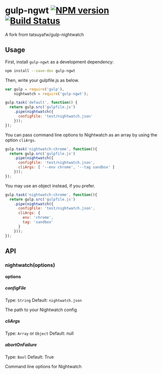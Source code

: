 # gulp-ngwt [![NPM version][npm-image]][npm-url] [![Build Status][travis-image]][travis-url]

A fork from tatsuyafw/gulp-nightwatch

## Usage

First, install `gulp-ngwt` as a development dependency:

```sh
npm install --save-dev gulp-ngwt
```

Then, write your gulpfile.js as below.

```javascript
var gulp = require('gulp'),
    nightwatch = require('gulp-ngwt');

gulp.task('default', function() {
  return gulp.src('gulpfile.js')
    .pipe(nightwatch({
      configFile: 'test/nightwatch.json'
    }));
});
```

You can pass command line options to Nightwatch as an array by using the option `cliArgs`.

```javascript
gulp.task('nightwatch:chrome', function(){
  return gulp.src('gulpfile.js')
    .pipe(nightwatch({
      configFile: 'test/nightwatch.json',
      cliArgs: [ '--env chrome', '--tag sandbox' ]
    }));
});
```

You may use an object instead, if you prefer.

```javascript
gulp.task('nightwatch:chrome', function(){
  return gulp.src('gulpfile.js')
    .pipe(nightwatch({
      configFile: 'test/nightwatch.json',
      cliArgs: {
        env: 'chrome',
        tag: 'sandbox'
      }
    }));
});
```

## API

### nightwatch(options)

#### options

##### configFile

Type: `String`
Default: `nightwatch.json`

The path to your Nightwatch config

##### cliArgs

Type: `Array` or `Object`
Default: null

##### abortOnFailure

Type: `Bool`
Default: True

Command line options for Nightwatch


[npm-image]: https://img.shields.io/npm/v/gulp-ngwt.svg
[npm-url]: https://www.npmjs.com/package/gulp-ngwt
[travis-image]: https://img.shields.io/travis/dgateles/gulp-ngwt.svg
[travis-url]: https://travis-ci.org/dgateles/gulp-ngwt
